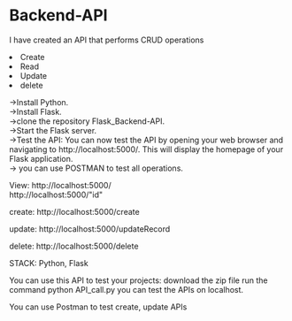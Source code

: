 # Backend-API
I have created an API that performs CRUD operations 
<li>Create</li>
<li>Read</li> 
<li>Update</li>
<li>delete</li>

->Install Python. </br>
->Install Flask. </br>
->clone the repository Flask_Backend-API. </br>
->Start the Flask server. </br>
->Test the API: You can now test the API by opening your web browser and navigating to http://localhost:5000/. This will display the homepage of your Flask application. </br>
-> you can use POSTMAN to test all operations. </br>

View: http://localhost:5000/ </br>
      http://localhost:5000/"id" </br>

create:  http://localhost:5000/create

update:  http://localhost:5000/updateRecord

delete:   http://localhost:5000/delete
      
      
STACK: Python, Flask 

You can use this API to test your projects:
download the zip file
run the command python API_call.py
you can test the APIs on localhost. 

You can use Postman to test create, update APIs 
